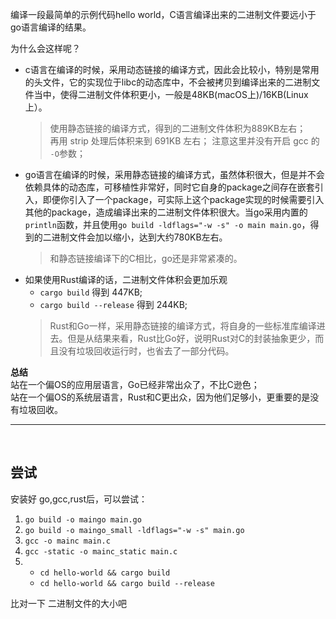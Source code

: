 编译一段最简单的示例代码hello world，C语言编译出来的二进制文件要远小于go语言编译的结果。  

为什么会这样呢？  
* c语言在编译的时候，采用动态链接的编译方式，因此会比较小，特别是常用的头文件，它的实现位于libc的动态库中，不会被拷贝到编译出来的二进制文件当中，使得二进制文件体积更小，一般是48KB(macOS上)/16KB(Linux上）。
    > 使用静态链接的编译方式，得到的二进制文件体积为889KB左右；  
    > 再用 strip 处理后体积来到 691KB 左右； 
    > 注意这里并没有开启 gcc 的 `-O`参数；
* go语言在编译的时候，采用静态链接的编译方式，虽然体积很大，但是并不会依赖具体的动态库，可移植性非常好，同时它自身的package之间存在嵌套引入，即便你引入了一个package，可实际上这个package实现的时候需要引入其他的package，造成编译出来的二进制文件体积很大。当go采用内置的`println`函数，并且使用`go build -ldflags="-w -s" -o main main.go`，得到的二进制文件会加以缩小，达到大约780KB左右。
    > 和静态链接编译下的C相比，go还是非常紧凑的。
* 如果使用Rust编译的话，二进制文件体积会更加乐观
    * `cargo build` 得到 447KB;
    * `cargo build --release` 得到 244KB;
    > Rust和Go一样，采用静态链接的编译方式，将自身的一些标准库编译进去。但是从结果来看，Rust比Go好，说明Rust对C的封装抽象更少，而且没有垃圾回收运行时，也省去了一部分代码。

**总结**  
站在一个偏OS的应用层语言，Go已经非常出众了，不比C逊色；   
站在一个偏OS的系统层语言，Rust和C更出众，因为他们足够小，更重要的是没有垃圾回收。

---

<br>

## 尝试
安装好 go,gcc,rust后，可以尝试：
1. `go build -o maingo main.go`  
2. `go build -o maingo_small -ldflags="-w -s" main.go`  
3. `gcc -o mainc main.c`  
4. `gcc -static -o mainc_static main.c`   
5.  * `cd hello-world && cargo build` 
    * `cd hello-world && cargo build --release`

比对一下 二进制文件的大小吧